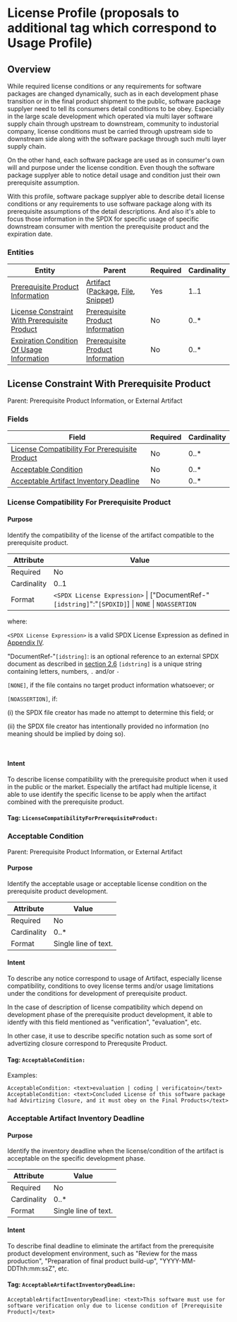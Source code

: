
# License Profile (proposals to additional tag which correspond to Usage Profile)

## Overview

While required license conditions or any requirements for software packages are changed dynamically, such as in each development phase transition or in the final product shipment to the public, software package supplyer need to tell its consumers detail conditions to be obey.
Especially in the large scale development which operated via multi layer software supply chain through upstream to downstream, community to industorial company, license conditions must be carried through upstream side to downstream side along with the software package through such multi layer supply chain.

On the other hand, each software package are used as in consumer's own will and purpose under the license condition. Even though the software package supplyer able to notice detail usage and condition just their own prerequisite assumption.

With this profile, software package supplyer able to describe detail license conditions or any requirements to use software package along with its prerequisite assumptions of the detail descriptions. And also it's able to focus those information in the SPDX for specific usage of specific downstream consumer with mention the prerequisite product and the expiration date. 

### Entities
| Entity | Parent | Required | Cardinality |
| ------ | ------ | -------- | ----------- |
| [Prerequisite Product Information](usage-profile.md#prerequisite-product-information) | [Artifact](2-base-profile.md#artifact) ([Package](2-base-profile.md#package), [File](2-base-profile.md#file), [Snippet](2-base-profile.md#snippet)) | Yes | 1..1 |
| [License Constraint With Prerequisite Product](#license-constraint-with-prerequisite-product) | [Prerequisite Product Information](usage-profile.md#prerequisite-product-information) | No | 0..* |
| [Expiration Condition Of Usage Information](usage-profile.md#expiration-condition-of-usage-information) |  [Prerequisite Product Information](usage-profile.md#prerequisite-product-information) | No | 0..* |



## License Constraint With Prerequisite Product

Parent: Prerequisite Product Information, or External Artifact

### Fields
| Field | Required | Cardinality |
| ----- | -------- | ----------- |
| [License Compatibility For Prerequisite Product](#license-compatibility-for-prerequisite-product) | No | 0..* |
| [Acceptable Condition](#acceptable-condition) | No | 0..* |
| [Acceptable Artifact Inventory Deadline](#acceptable-artifact-inventory-deadline ) | No | 0..* |


### License Compatibility For Prerequisite Product

#### Purpose

Identify the compatibility of the license of the artifact compatible to the prerequisite product.

| Attribute | Value |
| --------- | ----- |
| Required | No |
| Cardinality | 0..1 |
| Format | `<SPDX License Expression>` \| ["DocumentRef-"`[idstring]`":"`[SPDXID]`] \| `NONE` \| `NOASSERTION` |

where:

`<SPDX License Expression>` is a valid SPDX License Expression
as defined in [Appendix IV](appendix-IV-SPDX-license-expressions.md).

"DocumentRef-"`[idstring]`: is an optional reference to an external SPDX
document as described in [section 2.6](2-document-creation-information.md#2.6)
`[idstring]` is a unique string containing letters, numbers, `.` and/or `-`

`[NONE]`, if the file contains no target product information whatsoever; or

`[NOASSERTION]`, if:

(i) the SPDX file creator has made no attempt to determine this field; or

(ii) the SPDX file creator has intentionally provided no information (no meaning should be implied by doing so).

<br>



#### Intent

To describe license compatibility with the prerequisite product when it used in the public or the market. 
Especially the artifact had multiple license, it able to use identify the specific license to be apply when the artifact combined with the prerequisite product.

#### Tag: `LicenseCompatibilityForPrerequisiteProduct:`

### Acceptable Condition 

Parent: Prerequisite Product Information, or External Artifact

#### Purpose

Identify the acceptable usage or acceptable license condition on the prerequisite product development.

| Attribute | Value |
| --------- | ----- |
| Required | No |
| Cardinality | 0..* |
| Format | Single line of text. |

#### Intent

To describe any notice correspond to usage of Artifact, especially license compatibility, conditions to ovey license terms and/or usage limitations under the conditions for development of prerequisite product.

In the case of description of license compatibility which depend on development phase of the prerequisite product development, it able to identfy with this field mentioned as "verification", "evaluation", etc.

In other case, it use to describe specific notation such as some sort of advertizing closure correspond to Prerequsite Product. 

#### Tag: `AcceptableCondition:`


Examples:

```text
AcceptableCondition: <text>evaluation | coding | verificatoin</text>
AcceptableCondition: <text>Concluded License of this software package had Advirtizing Closure, and it must obey on the Final Products</text>
```


### Acceptable Artifact Inventory Deadline

#### Purpose

Identify the inventory deadline when the license/condition of the artifact is acceptable on the specific development phase.

| Attribute | Value |
| --------- | ----- |
| Required | No |
| Cardinality | 0..* |
| Format | Single line of text.  |


#### Intent

To describe final deadline to eliminate the artifact from the prerequisite product development environment, such as "Review for the mass production", "Preparation of final product build-up", "YYYY-MM-DDThh:mm:ssZ", etc.

#### Tag: `AcceptableArtifactInventoryDeadLine:`

```text
AcceptableArtifactInventoryDeadline: <text>This software must use for software verification only due to license condition of [Prerequisite Product]</text>
```

